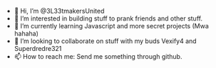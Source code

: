 - 👋 Hi, I’m @3L33tmakersUnited
- 👀 I’m interested in building stuff to prank friends and other stuff.
- 🌱 I’m currently learning Javascript and more secret projects (Mwa hahaha)
- 💞️ I’m looking to collaborate on stuff with my buds Vexify4 and Superdredre321
- 📫 How to reach me: Send me something through github.

<!---
3L33tmakersUnited/3L33tmakersUnited is a ✨ special ✨ repository because its `README.md` (this file) appears on your GitHub profile.
You can click the Preview link to take a look at your changes.
--->
